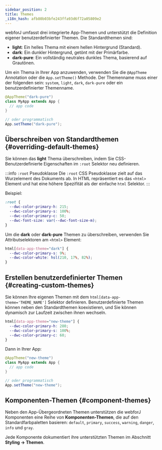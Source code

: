 ```yaml
---
sidebar_position: 2
title: Themes
_i18n_hash: afb80b03bfe243ffa93d6f72a05809e2
---
```

webforJ umfasst drei integrierte App-Themen und unterstützt die Definition eigener benutzerdefinierter Themen. Die Standardthemen sind:

- **light**: Ein helles Thema mit einem hellen Hintergrund (Standard).
- **dark**: Ein dunkler Hintergrund, getönt mit der Primärfarbe.
- **dark-pure**: Ein vollständig neutrales dunkles Thema, basierend auf Grautönen.

Um ein Thema in Ihrer App anzuwenden, verwenden Sie die `@AppTheme` Annotation oder die `App.setTheme()` Methode. Der Themenname muss einer der folgenden sein: `system`, `light`, `dark`, `dark-pure` oder ein benutzerdefinierter Themenname.

```java
@AppTheme("dark-pure")
class MyApp extends App {
  // app code
}

// oder programmatisch
App.setTheme("dark-pure");
```

## Überschreiben von Standardthemen {#overriding-default-themes}

Sie können das **light** Thema überschreiben, indem Sie CSS-Benutzerdefinierte Eigenschaften im `:root` Selektor neu definieren.

:::info `:root` Pseudoklasse
Die `:root` CSS Pseudoklasse zielt auf das Wurzelement des Dokuments ab. In HTML repräsentiert es das `<html>` Element und hat eine höhere Spezifität als der einfache `html` Selektor.
:::

Beispiel:

```css
:root {
  --dwc-color-primary-h: 215;
  --dwc-color-primary-s: 100%;
  --dwc-color-primary-c: 50;
  --dwc-font-size: var(--dwc-font-size-m);
}
```

Um die **dark** oder **dark-pure** Themen zu überschreiben, verwenden Sie Attributselektoren am `<html>` Element:

```css
html[data-app-theme="dark"] {
  --dwc-color-primary-s: 9%;
  --dwc-color-white: hsl(210, 17%, 82%);
}
```

## Erstellen benutzerdefinierter Themen {#creating-custom-themes}

Sie können Ihre eigenen Themen mit dem `html[data-app-theme='THEME_NAME']` Selektor definieren. Benutzerdefinierte Themen können neben den Standardthemen koexistieren, und Sie können dynamisch zur Laufzeit zwischen ihnen wechseln.

```css
html[data-app-theme="new-theme"] {
  --dwc-color-primary-h: 280;
  --dwc-color-primary-s: 100%;
  --dwc-color-primary-c: 60;
}
```

Dann in Ihrer App:

```java
@AppTheme("new-theme")
class MyApp extends App {
  // app code
}

// oder programmatisch
App.setTheme("new-theme");
```

## Komponenten-Themen {#component-themes}

Neben den App-Übergeordneten Themen unterstützen die webforJ Komponenten eine Reihe von **Komponenten-Themen**, die auf den Standardfarbpaletten basieren: `default`, `primary`, `success`, `warning`, `danger`, `info` und `gray`.

Jede Komponente dokumentiert ihre unterstützten Themen im Abschnitt **Styling → Themen**.
